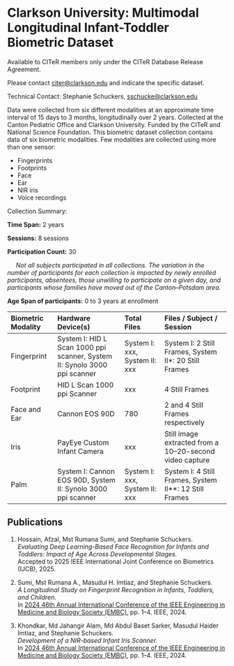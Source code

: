 # Clarkson University: Multimodal Longitudinal Infant-Toddler Biometric Dataset
Available to CITeR members only under the CITeR Database Release Agreement. 

Please contact citer@clarkson.edu and indicate the specific dataset.

Technical Contact: Stephanie Schuckers, sschucke@clarkson.edu 

Data were collected from six different modalities at an approximate time interval of 15 days to 3 months, longitudinally over 2 years. Collected at the Canton Pediatric Office and Clarkson University. Funded by the CITeR and National Science Foundation. This biometric dataset collection contains data of six biometric modalities. Few modalities are collected using more than one sensor:

* Fingerprints
* Footprints
* Face
* Ear
* NIR iris
* Voice recordings

Collection Summary:

**Time Span:** 2 years

**Sessions:** 8 sessions 

**Participation Count:** 30

&nbsp;&nbsp;&nbsp;&nbsp; *Not all subjects participated in all collections. The variation in the number of participants for each collection is impacted by newly enrolled participants, absentees, those unwilling to participate on a given day, and participants whose families have moved out of the Canton–Potsdam area.*

**Age Span of participants:** 0 to 3 years at enrollment

| Biometric Modality | Hardware Device(s) | Total Files | Files / Subject / Session |
| :--- | :--- | :--- | :--- |
| Fingerprint | System I: HID L Scan 1000 ppi scanner,  System II: Synolo 3000 ppi scanner | System I: xxx, System II: xxx | System I: 2 Still Frames, System II\*: 20 Still Frames  |
| Footprint | HID L Scan 1000 ppi Scanner |xxx  | 4 Still Frames |
| Face and Ear | Cannon EOS 90D |780  | 2 and 4 Still Frames respectively |
| Iris | PayEye Custom Infant Camera | xxx | Still image extracted from a 10–20-second video capture |
| Palm | System I: Cannon EOS 90D, System II: Synolo 3000 ppi scanner | System I: xxx, System II: xxx | System I: 4 Still Frames, System II\*\*: 12 Still Frames |


## Publications

1. Hossain, Afzal, Mst Rumana Sumi, and Stephanie Schuckers.  
   *Evaluating Deep Learning-Based Face Recognition for Infants and Toddlers: Impact of Age Across Developmental Stages.*  
   Accepted to 2025 IEEE International Joint Conference on Biometrics (IJCB), 2025.

2. Sumi, Mst Rumana A., Masudul H. Imtiaz, and Stephanie Schuckers.  
   *A Longitudinal Study on Fingerprint Recognition in Infants, Toddlers, and Children.*  
   In [2024 46th Annual International Conference of the IEEE Engineering in Medicine and Biology Society (EMBC)](https://ieeexplore.ieee.org/abstract/document/10781797), pp. 1–4. IEEE, 2024.

3. Khondkar, Md Jahangir Alam, Md Abdul Baset Sarker, Masudul Haider Imtiaz, and Stephanie Schuckers.  
   *Development of a NIR-based Infant Iris Scanner.*  
   In [2024 46th Annual International Conference of the IEEE Engineering in Medicine and Biology Society (EMBC)](https://ieeexplore.ieee.org/abstract/document/10781495), pp. 1–4. IEEE, 2024.

